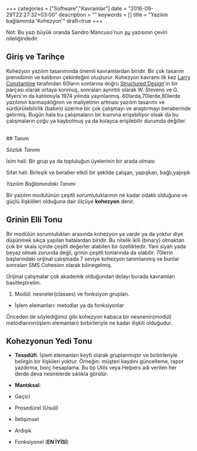 +++
categories = ["Software","Kavramlar"]
date = "2016-09-29T22:27:32+03:00"
description = ""
keywords = []
title = "Yazılım bağlamında 'Kohezyon'"
draft=true
+++

Not: Bu yazı büyük oranda Sandro Mancuso'nun <a href="https://codurance.com/software-creation/2016/03/03/cohesion-cornerstone-software-design/">şu</a> yazısının çeviri niteliğindedir.

## Giriş ve Tarihçe

Kohezyon yazılım tasarımında önemli kavramlardan biridir. Bir çok tasarım prensibinin ve kalıbının çekirdeğini oluşturur. Kohezyon kavramı ilk kez <a href="https://en.wikipedia.org/wiki/Larry_Constantine">Larry Constantine</a> tarafından 60ların sonlarına doğru <a href="http://www.cs.toronto.edu/~penny/teaching/csc407-02s/lectures/04structured-design.pdf">Structured Design</a>'ın bir parçası olarak ortaya konmuş, sonraları ayrıntılı olarak W. Stevens ve  G. Myers'ın da katılımıyla 1974 yılında yayınlanmış. 60larda,70lerde,80lerde yazılımın karmaşıklığının ve maliyetinin artması yazılım tasarımı ve sürdürülebilirlik (bakım) üzerine bir çok çalışmayı ve araştırmayı beraberinde getirmiş. Bugün hala bu çalışmaların bir kısmına erişebiliyor olsak da bu çalışmaların çoğu ya kaybolmuş ya da kolayca erişilebilir durumda değiller. 

<br/>
## Tanım

*Sözlük Tanımı*

İsim hali: Bir grup ya da topluluğun üyelerinin bir arada olması

Sıfat hali: Birleşik ve beraber etkili bir şekilde çalışan, yapışkan, bağlı,yapışık

*Yazılım Bağlamındaki Tanımı*

Bir yazılım modülünün çeşitli sorumluluklarının ne kadar odaklı olduğuna ve güçlü ilişkilileri olduğuna dair ölçüye **kohezyon** denir.



## Grinin Elli Tonu
Bir modülün sorumlulukları arasında kohezyon ya vardır ya da yoktur diye düşünmek sıkça yapılan hatalardan biridir. Bu nitelik ikili (binary) olmaktan çok bir skala içinde çeşitli değerler alabilen bir özelliktedir. Yani siyah yada beyaz olmak zorunda değil, grinin çeşitli tonlarında da olabilir. 70lerin başlarındaki orijinal çalışmada 7 seviye kohezyon tanımlanmış ve bunlar sonraları SMS Cohesion olarak bilinegelmiş.

Orijinal çalışmalar çok akademik olduğundan dolayı burada kavramları basitleştirelim.

1. Modül: nesneler(classes) ve fonksiyon grupları.
* İşlem elemanları: metodlar ya da fonksiyonlar

Önceden de söylediğimiz gibi kohezyon kabaca bir nesnenin(modül) metodlarının(işlem elemanları) birbirleriyle ne kadar ilişkili olduğudur.

## Kohezyonun Yedi Tonu

* **Tesadüfi**: İşlem elemanları keyfi olarak gruplanmıştır ve birbirleriyle belirgin bir ilişkileri yoktur. Örneğin: müşteri kaydını güncelleme, rapor yazdırma, borç hesaplama. Bu tip Utils veya Helpers adı verilen her derde deva nesnelerde sıklıkla görülür.

* **Mantıksal**:
* Geçici
* Prosedürel (Usuli)
* İletişimsel
* Ardışık
* Fonksiyonel (**EN İYİSİ**)